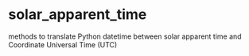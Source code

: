 # solar_apparent_time
methods to translate Python datetime between solar apparent time and Coordinate Universal Time (UTC)
